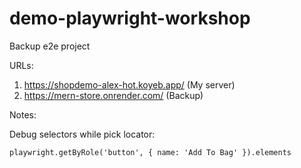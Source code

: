 # demo-playwright-workshop
Backup e2e project


URLs:

1. https://shopdemo-alex-hot.koyeb.app/ (My server)
2. https://mern-store.onrender.com/ (Backup)



Notes:

Debug selectors while pick locator: 
```
playwright.getByRole('button', { name: 'Add To Bag' }).elements
```
